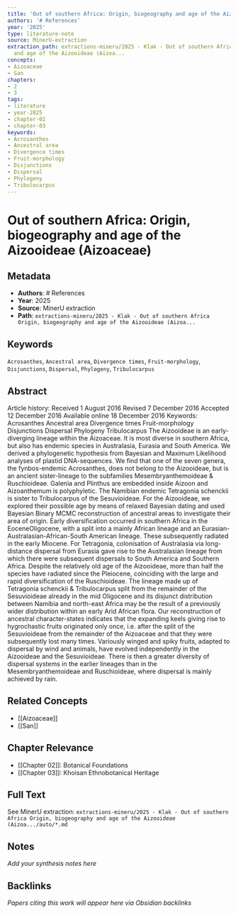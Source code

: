 ```yaml
---
title: 'Out of southern Africa: Origin, biogeography and age of the Aizooideae (Aizoaceae)'
authors: '# References'
year: '2025'
type: literature-note
source: MinerU-extraction
extraction_path: extractions-mineru/2025 - Klak - Out of southern Africa Origin, biogeography
  and age of the Aizooideae (Aizoa...
concepts:
- Aizoaceae
- San
chapters:
- 2
- 3
tags:
- literature
- year-2025
- chapter-02
- chapter-03
keywords:
- Acrosanthes
- Ancestral area
- Divergence times
- Fruit-morphology
- Disjunctions
- Dispersal
- Phylogeny
- Tribulocarpus
---
```


# Out of southern Africa: Origin, biogeography and age of the Aizooideae (Aizoaceae)

## Metadata

- **Authors**: # References
- **Year**: 2025
- **Source**: MinerU extraction
- **Path**: `extractions-mineru/2025 - Klak - Out of southern Africa Origin, biogeography and age of the Aizooideae (Aizoa...`

## Keywords

`Acrosanthes`, `Ancestral area`, `Divergence times`, `Fruit-morphology`, `Disjunctions`, `Dispersal`, `Phylogeny`, `Tribulocarpus`

## Abstract

Article history: Received 1 August 2016 Revised 7 December 2016 Accepted 12 December 2016 Available online 18 December 2016 Keywords: Acrosanthes Ancestral area Divergence times Fruit-morphology Disjunctions Dispersal Phylogeny Tribulocarpus The Aizooideae is an early-diverging lineage within the Aizoaceae. It is most diverse in southern Africa, but also has endemic species in Australasia, Eurasia and South America. We derived a phylogenetic hypothesis from Bayesian and Maximum Likelihood analyses of plastid DNA-sequences. We find that one of the seven genera, the fynbos-endemic Acrosanthes, does not belong to the Aizooideae, but is an ancient sister-lineage to the subfamilies Mesembryanthemoideae & Ruschioideae. Galenia and Plinthus are embedded inside Aizoon and Aizoanthemum is polyphyletic. The Namibian endemic Tetragonia schenckii is sister to Tribulocarpus of the Sesuvioideae. For the Aizooideae, we explored their possible age by means of relaxed Bayesian dating and used Bayesian Binary MCMC reconstruction of ancestral areas to investigate their area of origin. Early diversification occurred in southern Africa in the EoceneOligocene, with a split into a mainly African lineage and an Eurasian-Australasian-African-South American lineage. These subsequently radiated in the early Miocene. For Tetragonia, colonisation of Australasia via long-distance dispersal from Eurasia gave rise to the Australasian lineage from which there were subsequent dispersals to South America and Southern Africa. Despite the relatively old age of the Aizooideae, more than half the species have radiated since the Pleiocene, coinciding with the large and rapid diversification of the Ruschioideae. The lineage made up of Tetragonia schenckii & Tribulocarpus split from the remainder of the Sesuvioideae already in the mid Oligocene and its disjunct distribution between Namibia and north-east Africa may be the result of a previously wider distribution within an early Arid African flora. Our reconstruction of ancestral character-states indicates that the expanding keels giving rise to hygrochastic fruits originated only once, i.e. after the split of the Sesuvioideae from the remainder of the Aizoaceae and that they were subsequently lost many times. Variously winged and spiky fruits, adapted to dispersal by wind and animals, have evolved independently in the Aizooideae and the Sesuvioideae. There is then a greater diversity of dispersal systems in the earlier lineages than in the Mesembryanthemoideae and Ruschioideae, where dispersal is mainly achieved by rain.

## Related Concepts

- [[Aizoaceae]]
- [[San]]

## Chapter Relevance

- [[Chapter 02]]: Botanical Foundations
- [[Chapter 03]]: Khoisan Ethnobotanical Heritage

## Full Text

See MinerU extraction: `extractions-mineru/2025 - Klak - Out of southern Africa Origin, biogeography and age of the Aizooideae (Aizoa.../auto/*.md`

## Notes

*Add your synthesis notes here*

## Backlinks

*Papers citing this work will appear here via Obsidian backlinks*
